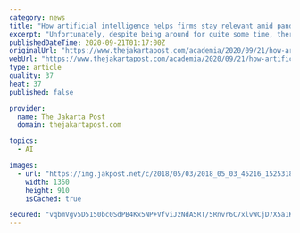 ```yaml
---
category: news
title: "How artificial intelligence helps firms stay relevant amid pandemic"
excerpt: "Unfortunately, despite being around for quite some time, there are often misconceptions about what artificial intelligence can and cannot do."
publishedDateTime: 2020-09-21T01:17:00Z
originalUrl: "https://www.thejakartapost.com/academia/2020/09/21/how-artificial-intelligence-helps-firms-stay-relevant-amid-pandemic.html"
webUrl: "https://www.thejakartapost.com/academia/2020/09/21/how-artificial-intelligence-helps-firms-stay-relevant-amid-pandemic.html"
type: article
quality: 37
heat: 37
published: false

provider:
  name: The Jakarta Post
  domain: thejakartapost.com

topics:
  - AI

images:
  - url: "https://img.jakpost.net/c/2018/05/03/2018_05_03_45216_1525318785._large.jpg"
    width: 1360
    height: 910
    isCached: true

secured: "vqbmVgv5D5150bc0SdPB4Kx5NP+VfviJzNdA5RT/5Rnvr6C7xlvWCjD7X5a1K38j9NZHyUxmkncqaZ9/Y/3e9TL1J1P3gD6Y+9pjJzYjb2hxOMGtaK0yX349h9fsIJ//Di5Rfaq0YGDoPhBuDdtC222zk+D9CDGXDSxln9bPL+K3DddxYPT5d8XFbEQ7/8LFh85XSAEmsiSb5JeREYli5+a0gYwAyHZQhZEWy96jOnYQmspwPWwgMvQixJbnlZoKIMGWFq1V2ag6PLETZsEiXqF9Dz3j7UPB43jPG2tgWxUndNaFRsZ9GIqpci5lYnVnpBLqtTCPdF5Q9yhTF2e4zIsxqFPs7CgYoG04b3kVH5k=;4Fr/daarO178YEbmmyLehg=="
---
```


